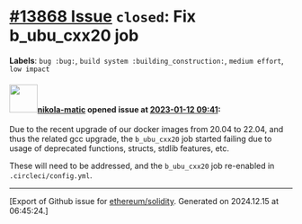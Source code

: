 # [\#13868 Issue](https://github.com/ethereum/solidity/issues/13868) `closed`: Fix b_ubu_cxx20 job
**Labels**: `bug :bug:`, `build system :building_construction:`, `medium effort`, `low impact`


#### <img src="https://avatars.githubusercontent.com/u/4415530?u=dc3db70e8fbd03f92ca81ee173d57774ce61084d&v=4" width="50">[nikola-matic](https://github.com/nikola-matic) opened issue at [2023-01-12 09:41](https://github.com/ethereum/solidity/issues/13868):

Due to the recent upgrade of our docker images from 20.04 to 22.04, and thus the related gcc upgrade, the `b_ubu_cxx20` job started failing due to usage of deprecated functions, structs, stdlib features, etc.

These will need to be addressed, and the `b_ubu_cxx20` job re-enabled in `.circleci/config.yml`.




-------------------------------------------------------------------------------



[Export of Github issue for [ethereum/solidity](https://github.com/ethereum/solidity). Generated on 2024.12.15 at 06:45:24.]
